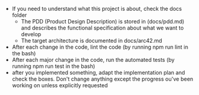 - If you need to understand what this project is about, check the docs folder
  - The PDD (Product Design Description) is stored in (docs/pdd.md) and describes the functional specification about what we want to develop
  - The target architecture is documented in docs/arc42.md
- After each change in the code, lint the code (by running npm run lint in the bash)
- After each major change in the code, run the automated tests (by running npm run test in the bash)
- after you implemented something, adapt the implementation plan and check the boxes. Don't change anything except the progress ou've been working on unless explicitly requested 
